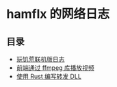 # hamflx 的网络日志

## 目录

- [玩饥荒联机版日志](./2019/3/22/dst-server.md)
- [前端通过 ffmpeg 库播放视频](./2021/10/14/fe-ffmpeg.md)
- [使用 Rust 编写转发 DLL](./2022/4/26/forward-dll.md)
